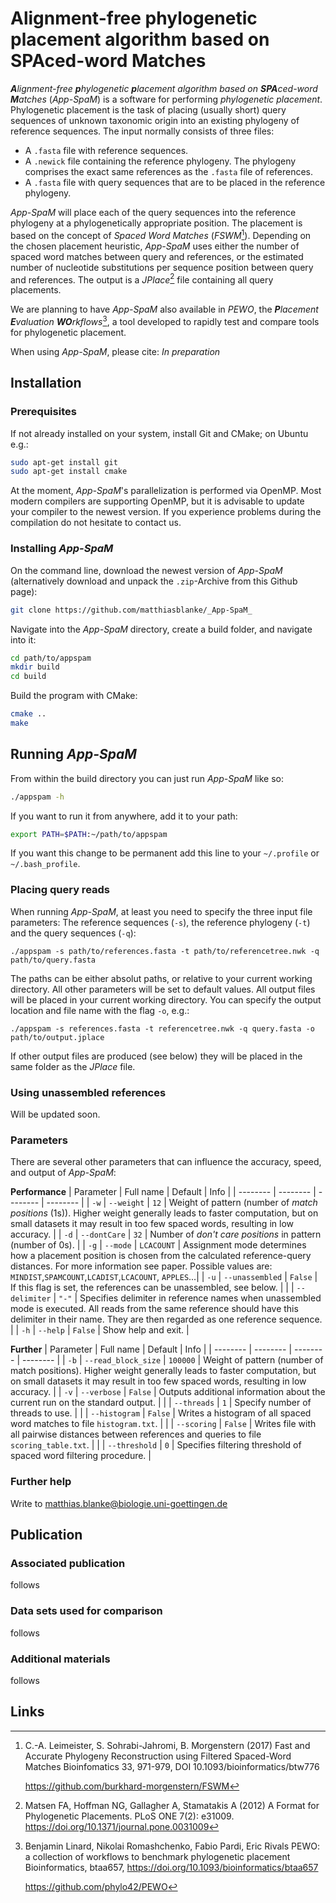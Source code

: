 # **A**lignment-free **p**hylogenetic **p**lacement algorithm based on **SPA**ced-word **M**atches

_**A**lignment-free **p**hylogenetic **p**lacement algorithm based on **SPA**ced-word **M**atches_ (_App-SpaM_) is a software for performing _phylogenetic placement_. Phylogenetic placement is the task of placing (usually short) query sequences of unknown taxonomic origin into an existing phylogeny of reference sequences. The input normally consists of three files:
- A `.fasta` file with reference sequences.
- A `.newick` file containing the reference phylogeny. The phylogeny comprises the exact same references as the `.fasta` file of references. 
- A `.fasta` file with query sequences that are to be placed in the reference phylogeny.

_App-SpaM_ will place each of the query sequences into the reference phylogeny at a phylogenetically appropriate position. The placement is based on the concept of _Spaced Word Matches_ (_FSWM_[^FSWM]). Depending on the chosen placement heuristic, _App-SpaM_ uses either the number of spaced word matches between query and references, or the estimated number of nucleotide substitutions per sequence position between query and references. The output is a _JPlace_[^JPlace] file containing all query placements.

We are planning to have _App-SpaM_ also available in _PEWO_, the _**P**lacement **E**valuation **WO**rkflows_[^PEWO], a tool developed to rapidly test and compare tools for phylogenetic placement.

When using _App-SpaM_, please cite:
_In preparation_

## Installation
### Prerequisites
If not already installed on your system, install Git and CMake; on Ubuntu e.g.:
```bash
sudo apt-get install git
sudo apt-get install cmake
```

At the moment, _App-SpaM_'s parallelization is performed via OpenMP. Most modern compilers are supporting OpenMP, but it is advisable to update your compiler to the newest version. If you experience problems during the compilation do not hesitate to contact us.

### Installing _App-SpaM_
On the command line, download the newest version of _App-SpaM_ (alternatively download and unpack the `.zip`-Archive from this Github page):
```bash
git clone https://github.com/matthiasblanke/_App-SpaM_
```
Navigate into the _App-SpaM_ directory, create a build folder, and navigate into it:
```bash
cd path/to/appspam
mkdir build
cd build
```
Build the program with CMake:
```bash
cmake ..
make
```

## Running _App-SpaM_
From within the build directory you can just run _App-SpaM_ like so:
```bash
./appspam -h
```
If you want to run it from anywhere, add it to your path:
```bash
export PATH=$PATH:~/path/to/appspam
```
If you want this change to be permanent add this line to your `~/.profile` or `~/.bash_profile`.

### Placing query reads
When running _App-SpaM_, at least you need to specify the three input file parameters: The reference sequences (`-s`), the reference phylogeny (`-t`) and the query sequences (`-q`):
```
./appspam -s path/to/references.fasta -t path/to/referencetree.nwk -q path/to/query.fasta
```
The paths can be either absolut paths, or relative to your current working directory. All other parameters will be set to default values. All output files will be placed in your current working directory. You can specify the output location and file name with the flag `-o`, e.g.:
```
./appspam -s references.fasta -t referencetree.nwk -q query.fasta -o path/to/output.jplace
```
If other output files are produced (see below) they will be placed in the same folder as the _JPlace_ file.

### Using unassembled references
Will be updated soon.

### Parameters
There are several other parameters that can influence the accuracy, speed, and output of _App-SpaM_:

**Performance**
| Parameter | Full name | Default | Info |
| -------- | -------- | -------- | -------- |
| `-w`     | `--weight`     | `12`     | Weight of pattern (number of _match positions_ (1s)). Higher weight generally leads to faster computation, but on small datasets it may result in too few spaced words, resulting in low accuracy. |
| `-d`     | `--dontCare`     | `32`     | Number of _don't care positions_ in pattern (number of 0s). |
| `-g`     | `--mode`     | `LCACOUNT`     | Assignment mode determines how a placement position is chosen from the calculated reference-query distances. For more information see paper. Possible values are: `MINDIST`,`SPAMCOUNT`,`LCADIST`,`LCACOUNT`, `APPLES`...|
| `-u`     | `--unassembled`     | `False`     | If this flag is set, the references can be unassembled, see below. |
|      | `--delimiter`     | `"-"`     | Specifies delimiter in reference names when unassembled mode is executed. All reads from the same reference should have this delimiter in their name. They are then regarded as one reference sequence. |
| `-h`     | `--help`     | `False`     | Show help and exit. |

**Further**
| Parameter | Full name | Default | Info |
| -------- | -------- | -------- | -------- |
| `-b`     | `--read_block_size`     | `100000`     | Weight of pattern (number of match positions). Higher weight generally leads to faster computation, but on small datasets it may result in too few spaced words, resulting in low accuracy. |
| `-v`     | `--verbose`     | `False`     | Outputs additional information about the current run on the standard output. |
|      | `--threads`       | `1`     | Specify number of threads to use. |
|      | `--histogram`     | `False`     | Writes a histogram of all spaced word matches to file `histogram.txt`. |
|      | `--scoring`       | `False`     | Writes file with all pairwise distances between references and queries to file `scoring_table.txt`. |
|      | `--threshold`     | `0`     | Specifies filtering threshold of spaced word filtering procedure. |

### Further help
Write to matthias.blanke@biologie.uni-goettingen.de

## Publication
### Associated publication
follows
### Data sets used for comparison
follows
### Additional materials
follows

## Links
[^FSWM]: C.-A. Leimeister, S. Sohrabi-Jahromi, B. Morgenstern (2017)
    Fast and Accurate Phylogeny Reconstruction using Filtered Spaced-Word Matches
    Bioinfomatics 33, 971-979, DOI 10.1093/bioinformatics/btw776

    https://github.com/burkhard-morgenstern/FSWM

[^JPlace]:  Matsen FA, Hoffman NG, Gallagher A, Stamatakis A (2012)
    A Format for Phylogenetic Placements. 
    PLoS ONE 7(2): e31009. https://doi.org/10.1371/journal.pone.0031009

[^PEWO]: Benjamin Linard, Nikolai Romashchenko, Fabio Pardi, Eric Rivals
    PEWO: a collection of workflows to benchmark phylogenetic placement
    Bioinformatics, btaa657, https://doi.org/10.1093/bioinformatics/btaa657

    https://github.com/phylo42/PEWO
